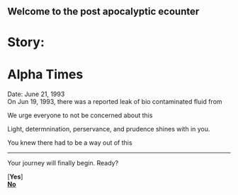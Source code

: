 ## Welcome to the post apocalyptic ecounter

# Story:

# Alpha Times  
 Date: June 21, 1993  
 On Jun 19, 1993, there was a reported leak of bio contaminated fluid from 
 
 We urge everyone to not be concerned about this
 


Light, determnination, perservance, and prudence shines with in you.

You knew there had to be a way out of this


----
Your journey will finally begin.
Ready?

[**Yes**]  
[**No**]()  